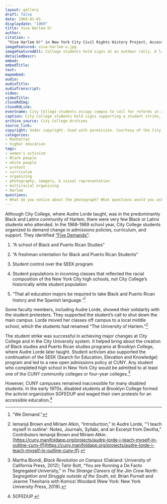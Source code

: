 ```yaml
--- 
layout: gallery
draft: false
date: 1969-01-01
displaydate: "1969"
title: Viva Harlem U!
author: 
citation: >
 "Viva Harlem U!" in New York City Civil Rights History Project, Accessed: [Month Day, Year], https://nyccivilrightshistory.org/gallery/viva-harlem-u.
imageFeatured: viva-harlem-u.jpg
imageFeaturedAlt: College students hold signs at an outdoor rally. A large banner reads, "Support the Five Demands - Viva Harlem U."
detailedDescr: 
embed: 
embedTitle: 
text: 
mapembed: 
audio: 
audioTitle: 
audioTranscript: 
video: 
videoTitle: 
closeRdImg: 
closeRdLink: 
eventname: City College students occupy campus to call for reforms in admissions and curriculum.
caption: City College students hold signs supporting a student strike, after several months of organizing for changes in curriculum and admissions there and on other City University of New York campuses.
archive_source: City College Archives
source_link: 
copyright: Under copyright. Used with permission. Courtesy of the City College Archives.
categories: 
- Manhattan
- higher education
tags: 
- women's activism
- Black people
- white people
- protest
- curriculum
- organizing
- photography, imagery, & visual representation
- multiracial organizing
- Harlem
questions: 
- What do you notice about the photograph? What questions would you ask to learn more about this protest? 
--- 
```


Although City College, where Audre Lorde taught, was in the predominantly Black and Latinx community of Harlem, there were very few Black or Latinx students who attended. In the 1968-1969 school year, City College students organized to demand change in admissions policies, curriculum, and support. They identified [“Five Demands”](/topics/black-latina-women/audre-lorde-cuny/we-demand/):

1. “A school of Black and Puerto Rican Studies”

2. “A freshman orientation for Black and Puerto Rican Students”

3. Student control over the SEEK program

4. Student populations in incoming classes that reflected the racial composition of the New York City high schools, not City College’s historically white student population

5. “That all education majors be required to take Black and Puerto Rican history and the Spanish language.”[^1]

Some faculty members, including Audre Lorde, showed their solidarity with the student protesters. They supported the student’s call to shut down the main campus. Lorde moved her classes off campus to a local middle school, which the students had renamed “The University of Harlem.”[^2]  

The student strike was successful in achieving major changes at City College and in the City University system. It helped bring about the creation of Black studies and Puerto Rican studies programs at Brooklyn College, where Audre Lorde later taught. Student activism also supported the continuation of the SEEK (Search for Education, Elevation and Knowledge) program and led to a new open admissions policy at CUNY. Any student who completed high school in New York City would be admitted to at least one of the CUNY community colleges or four-year colleges.[^3]  

However, CUNY campuses remained inaccessible for many disabled students. In the early 1970s, disabled students at Brooklyn College formed the activist organization SOFEDUP and waged their own protests for an accessible education.[^4]

[^1]: “We Demand.”

[^2]:  Iemanjá Brown and Miriam Atkin, “Introduction,” in Audre Lorde, “'I teach myself in outline': Notes, Journals, Syllabi, and an Excerpt from Deotha,” Contributors Iemanjá Brown and Miriam Atkin. [https://cuny.manifoldapp.org/projects/audre-lorde-i-teach-myself-in-outline-cuny-lf](https://cuny.manifoldapp.org/projects/audre-lorde-i-teach-myself-in-outline-cuny-lf).

[^3]: Martha Biondi, *Black Revolution on Campus* (Oakland: University of California Press, 2012); Tahir Butt, “You are Running a De Facto Segregated University," in *The Strange Careers of the Jim Crow North: Segregation and Struggle outside of the South*, ed.  Brian Purnell and Jeanne Theoharis with Komozi Woodard (New York: New York University Press, 2019).

[^4]: SOFEDUP.
